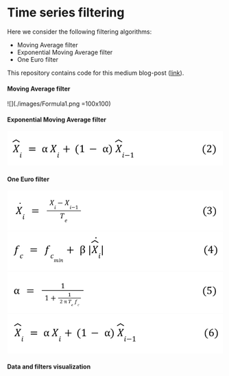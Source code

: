 # Time series filtering

Here we consider the following filtering algorithms:
* Moving Average filter
* Exponential Moving Average filter
* One Euro filter  

This repository contains code for this medium blog-post ([link](http://)).

#### Moving Average filter
![](./images/Formula1.png =100x100)
#### Exponential Moving Average filter
![](./images/Formula2.png)
#### One Euro filter
![](./images/Formula3.png)
![](./images/Formula4.png)
![](./images/Formula5.png)
![](./images/Formula6.png)
#### Data and filters visualization
